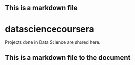 ## This is a markdown file
# datasciencecoursera
Projects done in Data Science are shared here.
## This is a markdown file to the document 
